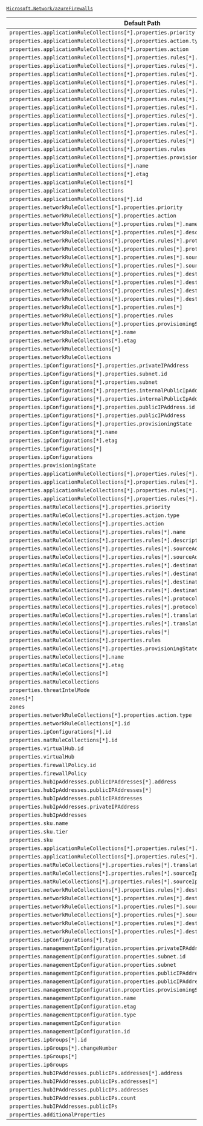 [`Microsoft.Network/azureFirewalls`](https://docs.microsoft.com/en-us/azure/templates/microsoft.network/azurefirewalls)

| Default Path | Alias |
|---|---|
| `properties.applicationRuleCollections[*].properties.priority` | `Microsoft.Network/azureFirewalls/applicationRuleCollections[*].priority` |
| `properties.applicationRuleCollections[*].properties.action.type` | `Microsoft.Network/azureFirewalls/applicationRuleCollections[*].action.type` |
| `properties.applicationRuleCollections[*].properties.action` | `Microsoft.Network/azureFirewalls/applicationRuleCollections[*].action` |
| `properties.applicationRuleCollections[*].properties.rules[*].name` | `Microsoft.Network/azureFirewalls/applicationRuleCollections[*].rules[*].name` |
| `properties.applicationRuleCollections[*].properties.rules[*].description` | `Microsoft.Network/azureFirewalls/applicationRuleCollections[*].rules[*].description` |
| `properties.applicationRuleCollections[*].properties.rules[*].sourceAddresses[*]` | `Microsoft.Network/azureFirewalls/applicationRuleCollections[*].rules[*].sourceAddresses[*]` |
| `properties.applicationRuleCollections[*].properties.rules[*].sourceAddresses` | `Microsoft.Network/azureFirewalls/applicationRuleCollections[*].rules[*].sourceAddresses` |
| `properties.applicationRuleCollections[*].properties.rules[*].protocols[*].protocolType` | `Microsoft.Network/azureFirewalls/applicationRuleCollections[*].rules[*].protocols[*].protocolType` |
| `properties.applicationRuleCollections[*].properties.rules[*].protocols[*].port` | `Microsoft.Network/azureFirewalls/applicationRuleCollections[*].rules[*].protocols[*].port` |
| `properties.applicationRuleCollections[*].properties.rules[*].protocols[*]` | `Microsoft.Network/azureFirewalls/applicationRuleCollections[*].rules[*].protocols[*]` |
| `properties.applicationRuleCollections[*].properties.rules[*].protocols` | `Microsoft.Network/azureFirewalls/applicationRuleCollections[*].rules[*].protocols` |
| `properties.applicationRuleCollections[*].properties.rules[*].targetUrls[*]` | `Microsoft.Network/azureFirewalls/applicationRuleCollections[*].rules[*].targetUrls[*]` |
| `properties.applicationRuleCollections[*].properties.rules[*].targetUrls` | `Microsoft.Network/azureFirewalls/applicationRuleCollections[*].rules[*].targetUrls` |
| `properties.applicationRuleCollections[*].properties.rules[*]` | `Microsoft.Network/azureFirewalls/applicationRuleCollections[*].rules[*]` |
| `properties.applicationRuleCollections[*].properties.rules` | `Microsoft.Network/azureFirewalls/applicationRuleCollections[*].rules` |
| `properties.applicationRuleCollections[*].properties.provisioningState` | `Microsoft.Network/azureFirewalls/applicationRuleCollections[*].provisioningState` |
| `properties.applicationRuleCollections[*].name` | `Microsoft.Network/azureFirewalls/applicationRuleCollections[*].name` |
| `properties.applicationRuleCollections[*].etag` | `Microsoft.Network/azureFirewalls/applicationRuleCollections[*].etag` |
| `properties.applicationRuleCollections[*]` | `Microsoft.Network/azureFirewalls/applicationRuleCollections[*]` |
| `properties.applicationRuleCollections` | `Microsoft.Network/azureFirewalls/applicationRuleCollections` |
| `properties.applicationRuleCollections[*].id` | `Microsoft.Network/azureFirewalls/applicationRuleCollections[*].id` |
| `properties.networkRuleCollections[*].properties.priority` | `Microsoft.Network/azureFirewalls/networkRuleCollections[*].priority` |
| `properties.networkRuleCollections[*].properties.action` | `Microsoft.Network/azureFirewalls/networkRuleCollections[*].action` |
| `properties.networkRuleCollections[*].properties.rules[*].name` | `Microsoft.Network/azureFirewalls/networkRuleCollections[*].rules[*].name` |
| `properties.networkRuleCollections[*].properties.rules[*].description` | `Microsoft.Network/azureFirewalls/networkRuleCollections[*].rules[*].description` |
| `properties.networkRuleCollections[*].properties.rules[*].protocols[*]` | `Microsoft.Network/azureFirewalls/networkRuleCollections[*].rules[*].protocols[*]` |
| `properties.networkRuleCollections[*].properties.rules[*].protocols` | `Microsoft.Network/azureFirewalls/networkRuleCollections[*].rules[*].protocols` |
| `properties.networkRuleCollections[*].properties.rules[*].sourceAddresses[*]` | `Microsoft.Network/azureFirewalls/networkRuleCollections[*].rules[*].sourceAddresses[*]` |
| `properties.networkRuleCollections[*].properties.rules[*].sourceAddresses` | `Microsoft.Network/azureFirewalls/networkRuleCollections[*].rules[*].sourceAddresses` |
| `properties.networkRuleCollections[*].properties.rules[*].destinationAddresses[*]` | `Microsoft.Network/azureFirewalls/networkRuleCollections[*].rules[*].destinationAddresses[*]` |
| `properties.networkRuleCollections[*].properties.rules[*].destinationAddresses` | `Microsoft.Network/azureFirewalls/networkRuleCollections[*].rules[*].destinationAddresses` |
| `properties.networkRuleCollections[*].properties.rules[*].destinationPorts[*]` | `Microsoft.Network/azureFirewalls/networkRuleCollections[*].rules[*].destinationPorts[*]` |
| `properties.networkRuleCollections[*].properties.rules[*].destinationPorts` | `Microsoft.Network/azureFirewalls/networkRuleCollections[*].rules[*].destinationPorts` |
| `properties.networkRuleCollections[*].properties.rules[*]` | `Microsoft.Network/azureFirewalls/networkRuleCollections[*].rules[*]` |
| `properties.networkRuleCollections[*].properties.rules` | `Microsoft.Network/azureFirewalls/networkRuleCollections[*].rules` |
| `properties.networkRuleCollections[*].properties.provisioningState` | `Microsoft.Network/azureFirewalls/networkRuleCollections[*].provisioningState` |
| `properties.networkRuleCollections[*].name` | `Microsoft.Network/azureFirewalls/networkRuleCollections[*].name` |
| `properties.networkRuleCollections[*].etag` | `Microsoft.Network/azureFirewalls/networkRuleCollections[*].etag` |
| `properties.networkRuleCollections[*]` | `Microsoft.Network/azureFirewalls/networkRuleCollections[*]` |
| `properties.networkRuleCollections` | `Microsoft.Network/azureFirewalls/networkRuleCollections` |
| `properties.ipConfigurations[*].properties.privateIPAddress` | `Microsoft.Network/azureFirewalls/ipConfigurations[*].privateIPAddress` |
| `properties.ipConfigurations[*].properties.subnet.id` | `Microsoft.Network/azureFirewalls/ipConfigurations[*].subnet.id` |
| `properties.ipConfigurations[*].properties.subnet` | `Microsoft.Network/azureFirewalls/ipConfigurations[*].subnet` |
| `properties.ipConfigurations[*].properties.internalPublicIpAddress.id` | `Microsoft.Network/azureFirewalls/ipConfigurations[*].internalPublicIpAddress.id` |
| `properties.ipConfigurations[*].properties.internalPublicIpAddress` | `Microsoft.Network/azureFirewalls/ipConfigurations[*].internalPublicIpAddress` |
| `properties.ipConfigurations[*].properties.publicIPAddress.id` | `Microsoft.Network/azureFirewalls/ipConfigurations[*].publicIPAddress.id` |
| `properties.ipConfigurations[*].properties.publicIPAddress` | `Microsoft.Network/azureFirewalls/ipConfigurations[*].publicIPAddress` |
| `properties.ipConfigurations[*].properties.provisioningState` | `Microsoft.Network/azureFirewalls/ipConfigurations[*].provisioningState` |
| `properties.ipConfigurations[*].name` | `Microsoft.Network/azureFirewalls/ipConfigurations[*].name` |
| `properties.ipConfigurations[*].etag` | `Microsoft.Network/azureFirewalls/ipConfigurations[*].etag` |
| `properties.ipConfigurations[*]` | `Microsoft.Network/azureFirewalls/ipConfigurations[*]` |
| `properties.ipConfigurations` | `Microsoft.Network/azureFirewalls/ipConfigurations` |
| `properties.provisioningState` | `Microsoft.Network/azureFirewalls/provisioningState` |
| `properties.applicationRuleCollections[*].properties.rules[*].targetFqdns[*]` | `Microsoft.Network/azureFirewalls/applicationRuleCollections[*].rules[*].targetFqdns[*]` |
| `properties.applicationRuleCollections[*].properties.rules[*].targetFqdns` | `Microsoft.Network/azureFirewalls/applicationRuleCollections[*].rules[*].targetFqdns` |
| `properties.applicationRuleCollections[*].properties.rules[*].fqdnTags[*]` | `Microsoft.Network/azureFirewalls/applicationRuleCollections[*].rules[*].fqdnTags[*]` |
| `properties.applicationRuleCollections[*].properties.rules[*].fqdnTags` | `Microsoft.Network/azureFirewalls/applicationRuleCollections[*].rules[*].fqdnTags` |
| `properties.natRuleCollections[*].properties.priority` | `Microsoft.Network/azureFirewalls/natRuleCollections[*].priority` |
| `properties.natRuleCollections[*].properties.action.type` | `Microsoft.Network/azureFirewalls/natRuleCollections[*].action.type` |
| `properties.natRuleCollections[*].properties.action` | `Microsoft.Network/azureFirewalls/natRuleCollections[*].action` |
| `properties.natRuleCollections[*].properties.rules[*].name` | `Microsoft.Network/azureFirewalls/natRuleCollections[*].rules[*].name` |
| `properties.natRuleCollections[*].properties.rules[*].description` | `Microsoft.Network/azureFirewalls/natRuleCollections[*].rules[*].description` |
| `properties.natRuleCollections[*].properties.rules[*].sourceAddresses[*]` | `Microsoft.Network/azureFirewalls/natRuleCollections[*].rules[*].sourceAddresses[*]` |
| `properties.natRuleCollections[*].properties.rules[*].sourceAddresses` | `Microsoft.Network/azureFirewalls/natRuleCollections[*].rules[*].sourceAddresses` |
| `properties.natRuleCollections[*].properties.rules[*].destinationAddresses[*]` | `Microsoft.Network/azureFirewalls/natRuleCollections[*].rules[*].destinationAddresses[*]` |
| `properties.natRuleCollections[*].properties.rules[*].destinationAddresses` | `Microsoft.Network/azureFirewalls/natRuleCollections[*].rules[*].destinationAddresses` |
| `properties.natRuleCollections[*].properties.rules[*].destinationPorts[*]` | `Microsoft.Network/azureFirewalls/natRuleCollections[*].rules[*].destinationPorts[*]` |
| `properties.natRuleCollections[*].properties.rules[*].destinationPorts` | `Microsoft.Network/azureFirewalls/natRuleCollections[*].rules[*].destinationPorts` |
| `properties.natRuleCollections[*].properties.rules[*].protocols[*]` | `Microsoft.Network/azureFirewalls/natRuleCollections[*].rules[*].protocols[*]` |
| `properties.natRuleCollections[*].properties.rules[*].protocols` | `Microsoft.Network/azureFirewalls/natRuleCollections[*].rules[*].protocols` |
| `properties.natRuleCollections[*].properties.rules[*].translatedAddress` | `Microsoft.Network/azureFirewalls/natRuleCollections[*].rules[*].translatedAddress` |
| `properties.natRuleCollections[*].properties.rules[*].translatedPort` | `Microsoft.Network/azureFirewalls/natRuleCollections[*].rules[*].translatedPort` |
| `properties.natRuleCollections[*].properties.rules[*]` | `Microsoft.Network/azureFirewalls/natRuleCollections[*].rules[*]` |
| `properties.natRuleCollections[*].properties.rules` | `Microsoft.Network/azureFirewalls/natRuleCollections[*].rules` |
| `properties.natRuleCollections[*].properties.provisioningState` | `Microsoft.Network/azureFirewalls/natRuleCollections[*].provisioningState` |
| `properties.natRuleCollections[*].name` | `Microsoft.Network/azureFirewalls/natRuleCollections[*].name` |
| `properties.natRuleCollections[*].etag` | `Microsoft.Network/azureFirewalls/natRuleCollections[*].etag` |
| `properties.natRuleCollections[*]` | `Microsoft.Network/azureFirewalls/natRuleCollections[*]` |
| `properties.natRuleCollections` | `Microsoft.Network/azureFirewalls/natRuleCollections` |
| `properties.threatIntelMode` | `Microsoft.Network/azureFirewalls/threatIntelMode` |
| `zones[*]` | `Microsoft.Network/azureFirewalls/zones[*]` |
| `zones` | `Microsoft.Network/azureFirewalls/zones` |
| `properties.networkRuleCollections[*].properties.action.type` | `Microsoft.Network/azureFirewalls/networkRuleCollections[*].action.type` |
| `properties.networkRuleCollections[*].id` | `Microsoft.Network/azureFirewalls/networkRuleCollections[*].id` |
| `properties.ipConfigurations[*].id` | `Microsoft.Network/azureFirewalls/ipConfigurations[*].id` |
| `properties.natRuleCollections[*].id` | `Microsoft.Network/azureFirewalls/natRuleCollections[*].id` |
| `properties.virtualHub.id` | `Microsoft.Network/azureFirewalls/virtualHub.id` |
| `properties.virtualHub` | `Microsoft.Network/azureFirewalls/virtualHub` |
| `properties.firewallPolicy.id` | `Microsoft.Network/azureFirewalls/firewallPolicy.id` |
| `properties.firewallPolicy` | `Microsoft.Network/azureFirewalls/firewallPolicy` |
| `properties.hubIpAddresses.publicIPAddresses[*].address` | `Microsoft.Network/azureFirewalls/hubIpAddresses.publicIPAddresses[*].address` |
| `properties.hubIpAddresses.publicIPAddresses[*]` | `Microsoft.Network/azureFirewalls/hubIpAddresses.publicIPAddresses[*]` |
| `properties.hubIpAddresses.publicIPAddresses` | `Microsoft.Network/azureFirewalls/hubIpAddresses.publicIPAddresses` |
| `properties.hubIpAddresses.privateIPAddress` | `Microsoft.Network/azureFirewalls/hubIpAddresses.privateIPAddress` |
| `properties.hubIpAddresses` | `Microsoft.Network/azureFirewalls/hubIpAddresses` |
| `properties.sku.name` | `Microsoft.Network/azureFirewalls/sku.name` |
| `properties.sku.tier` | `Microsoft.Network/azureFirewalls/sku.tier` |
| `properties.sku` | `Microsoft.Network/azureFirewalls/sku` |
| `properties.applicationRuleCollections[*].properties.rules[*].sourceIpGroups[*]` | `Microsoft.Network/azureFirewalls/applicationRuleCollections[*].rules[*].sourceIpGroups[*]` |
| `properties.applicationRuleCollections[*].properties.rules[*].sourceIpGroups` | `Microsoft.Network/azureFirewalls/applicationRuleCollections[*].rules[*].sourceIpGroups` |
| `properties.natRuleCollections[*].properties.rules[*].translatedFqdn` | `Microsoft.Network/azureFirewalls/natRuleCollections[*].rules[*].translatedFqdn` |
| `properties.natRuleCollections[*].properties.rules[*].sourceIpGroups[*]` | `Microsoft.Network/azureFirewalls/natRuleCollections[*].rules[*].sourceIpGroups[*]` |
| `properties.natRuleCollections[*].properties.rules[*].sourceIpGroups` | `Microsoft.Network/azureFirewalls/natRuleCollections[*].rules[*].sourceIpGroups` |
| `properties.networkRuleCollections[*].properties.rules[*].destinationFqdns[*]` | `Microsoft.Network/azureFirewalls/networkRuleCollections[*].rules[*].destinationFqdns[*]` |
| `properties.networkRuleCollections[*].properties.rules[*].destinationFqdns` | `Microsoft.Network/azureFirewalls/networkRuleCollections[*].rules[*].destinationFqdns` |
| `properties.networkRuleCollections[*].properties.rules[*].sourceIpGroups[*]` | `Microsoft.Network/azureFirewalls/networkRuleCollections[*].rules[*].sourceIpGroups[*]` |
| `properties.networkRuleCollections[*].properties.rules[*].sourceIpGroups` | `Microsoft.Network/azureFirewalls/networkRuleCollections[*].rules[*].sourceIpGroups` |
| `properties.networkRuleCollections[*].properties.rules[*].destinationIpGroups[*]` | `Microsoft.Network/azureFirewalls/networkRuleCollections[*].rules[*].destinationIpGroups[*]` |
| `properties.networkRuleCollections[*].properties.rules[*].destinationIpGroups` | `Microsoft.Network/azureFirewalls/networkRuleCollections[*].rules[*].destinationIpGroups` |
| `properties.ipConfigurations[*].type` | `Microsoft.Network/azureFirewalls/ipConfigurations[*].type` |
| `properties.managementIpConfiguration.properties.privateIPAddress` | `Microsoft.Network/azureFirewalls/managementIpConfiguration.privateIPAddress` |
| `properties.managementIpConfiguration.properties.subnet.id` | `Microsoft.Network/azureFirewalls/managementIpConfiguration.subnet.id` |
| `properties.managementIpConfiguration.properties.subnet` | `Microsoft.Network/azureFirewalls/managementIpConfiguration.subnet` |
| `properties.managementIpConfiguration.properties.publicIPAddress.id` | `Microsoft.Network/azureFirewalls/managementIpConfiguration.publicIPAddress.id` |
| `properties.managementIpConfiguration.properties.publicIPAddress` | `Microsoft.Network/azureFirewalls/managementIpConfiguration.publicIPAddress` |
| `properties.managementIpConfiguration.properties.provisioningState` | `Microsoft.Network/azureFirewalls/managementIpConfiguration.provisioningState` |
| `properties.managementIpConfiguration.name` | `Microsoft.Network/azureFirewalls/managementIpConfiguration.name` |
| `properties.managementIpConfiguration.etag` | `Microsoft.Network/azureFirewalls/managementIpConfiguration.etag` |
| `properties.managementIpConfiguration.type` | `Microsoft.Network/azureFirewalls/managementIpConfiguration.type` |
| `properties.managementIpConfiguration` | `Microsoft.Network/azureFirewalls/managementIpConfiguration` |
| `properties.managementIpConfiguration.id` | `Microsoft.Network/azureFirewalls/managementIpConfiguration.id` |
| `properties.ipGroups[*].id` | `Microsoft.Network/azureFirewalls/ipGroups[*].id` |
| `properties.ipGroups[*].changeNumber` | `Microsoft.Network/azureFirewalls/ipGroups[*].changeNumber` |
| `properties.ipGroups[*]` | `Microsoft.Network/azureFirewalls/ipGroups[*]` |
| `properties.ipGroups` | `Microsoft.Network/azureFirewalls/ipGroups` |
| `properties.hubIPAddresses.publicIPs.addresses[*].address` | `Microsoft.Network/azureFirewalls/hubIPAddresses.publicIPs.addresses[*].address` |
| `properties.hubIPAddresses.publicIPs.addresses[*]` | `Microsoft.Network/azureFirewalls/hubIPAddresses.publicIPs.addresses[*]` |
| `properties.hubIPAddresses.publicIPs.addresses` | `Microsoft.Network/azureFirewalls/hubIPAddresses.publicIPs.addresses` |
| `properties.hubIPAddresses.publicIPs.count` | `Microsoft.Network/azureFirewalls/hubIPAddresses.publicIPs.count` |
| `properties.hubIPAddresses.publicIPs` | `Microsoft.Network/azureFirewalls/hubIPAddresses.publicIPs` |
| `properties.additionalProperties` | `Microsoft.Network/azureFirewalls/additionalProperties` |

